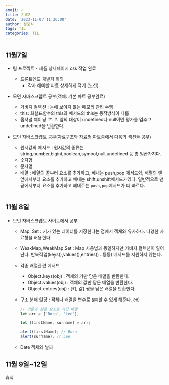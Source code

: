 ```yaml
---
emoji: ✍
title: 기록2
date: '2023-11-07 11:36:00'
author: 정중식
tags: TIL
categories: TIL
---
```


## 11월7일

- 팀 프로젝트 - 제품 상세페이지 css 작업 완료

  - 프론트엔드 개발자 회의
    - 각자 해야할 파트 상세하게 적기 (노션)

- 모던 자바스크립트 공부(객체: 기본 파트 공부완료)

  - 가비지 컬렉션 : 눈에 보이지 않는 메모리 관리 수행
  - this: 화살표함수의 this와 메서드의 this는 동작방식이 다름
  - 옵셔널 체이닝 '?': ?. 앞의 대상이 undefined나 null이면 평가를 멈추고 undefined을 반환한다.

- 모던 자바스크립트 공부(자료구조와 자료형 파트중에서 다음의 섹션들 공부)
  - 원시값의 메서드 : 원시값의 종류는 string,number,bigint,boolean,symbol,null,undefined 등 총 일곱가지다.
  - 숫자형
  - 문자열
  - 배열 : 배열의 끝부터 요소를 추가하고, 빼내는 push,pop 메서드와, 배열의 맨 앞에서부터 요소를 추가하고 빼내는 shift,unshift메서드가있다.
    일반적으로 맨 끝에서부터 요소를 추가하고 뺴내주는 `push,pop`메서드가 더 빠르다.

```toc

```

## 11월 8일

- 모던 자바스크립트 사이트에서 공부

  - Map, Set : 키가 있는 데이터를 저장한다는 점에서 객체와 유사하다.
    다양한 자료형을 허용한다.
  - WeakMap,WeakMap.Set : Map 사용법과 동일하지만,가비지 컬렉션이 일어난다. 반복작업(keys(),values(),entries() ..등등) 메서드를 지원하지 않는다.

  - 각종 배열관련 메서드

    - Object.keys(obj) : 객체의 키만 담은 배열을 반환한다.
    - Object.values(obj) : 객체의 값만 담은 배열을 반환한다.
    - Object.entries(obj) : [키, 값] 쌍을 담은 배열을 반환한다.

  - 구조 분해 할당 : 객체나 배열을 변수로 `분해`할 수 있게 해준다.
    ex)

    ```js
    // 이름과 성을 요소로 가진 배열
    let arr = ['Bora', 'Lee'];

    let [firstName, surname] = arr;

    alert(firstName); // Bora
    alert(surname); // Lee
    ```

  - Date 객체와 날짜

## 11월 9일~12일

휴식
